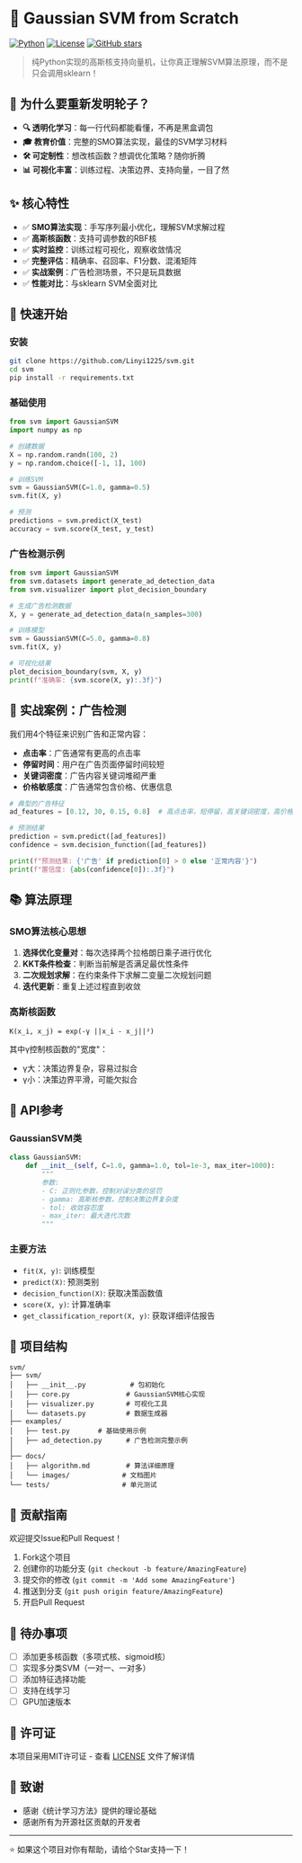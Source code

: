 # 🎯 Gaussian SVM from Scratch

[![Python](https://img.shields.io/badge/Python-3.7+-blue.svg)](https://www.python.org/)
[![License](https://img.shields.io/badge/License-MIT-green.svg)](LICENSE)
[![GitHub stars](https://img.shields.io/github/stars/Linyi1225/svm.svg)](https://github.com/Linyi1225/svm/stargazers)

> 纯Python实现的高斯核支持向量机，让你真正理解SVM算法原理，而不是只会调用sklearn！

## 🌟 为什么要重新发明轮子？

- **🔍 透明化学习**：每一行代码都能看懂，不再是黑盒调包
- **🎓 教育价值**：完整的SMO算法实现，最佳的SVM学习材料
- **🛠️ 可定制性**：想改核函数？想调优化策略？随你折腾
- **📊 可视化丰富**：训练过程、决策边界、支持向量，一目了然

## ✨ 核心特性

- ✅ **SMO算法实现**：手写序列最小优化，理解SVM求解过程
- ✅ **高斯核函数**：支持可调参数的RBF核
- ✅ **实时监控**：训练过程可视化，观察收敛情况
- ✅ **完整评估**：精确率、召回率、F1分数、混淆矩阵
- ✅ **实战案例**：广告检测场景，不只是玩具数据
- ✅ **性能对比**：与sklearn SVM全面对比

## 🚀 快速开始

### 安装

```bash
git clone https://github.com/Linyi1225/svm.git
cd svm
pip install -r requirements.txt
```

### 基础使用

```python
from svm import GaussianSVM
import numpy as np

# 创建数据
X = np.random.randn(100, 2)
y = np.random.choice([-1, 1], 100)

# 训练SVM
svm = GaussianSVM(C=1.0, gamma=0.5)
svm.fit(X, y)

# 预测
predictions = svm.predict(X_test)
accuracy = svm.score(X_test, y_test)
```

### 广告检测示例

```python
from svm import GaussianSVM
from svm.datasets import generate_ad_detection_data
from svm.visualizer import plot_decision_boundary

# 生成广告检测数据
X, y = generate_ad_detection_data(n_samples=300)

# 训练模型
svm = GaussianSVM(C=5.0, gamma=0.8)
svm.fit(X, y)

# 可视化结果
plot_decision_boundary(svm, X, y)
print(f"准确率: {svm.score(X, y):.3f}")
```


## 🎯 实战案例：广告检测

我们用4个特征来识别广告和正常内容：

- **点击率**：广告通常有更高的点击率
- **停留时间**：用户在广告页面停留时间较短
- **关键词密度**：广告内容关键词堆砌严重
- **价格敏感度**：广告通常包含价格、优惠信息

```python
# 典型的广告特征
ad_features = [0.12, 30, 0.15, 0.8]  # 高点击率，短停留，高关键词密度，高价格敏感度

# 预测结果
prediction = svm.predict([ad_features])
confidence = svm.decision_function([ad_features])

print(f"预测结果: {'广告' if prediction[0] > 0 else '正常内容'}")
print(f"置信度: {abs(confidence[0]):.3f}")
```

## 📚 算法原理

### SMO算法核心思想

1. **选择优化变量对**：每次选择两个拉格朗日乘子进行优化
2. **KKT条件检查**：判断当前解是否满足最优性条件
3. **二次规划求解**：在约束条件下求解二变量二次规划问题
4. **迭代更新**：重复上述过程直到收敛

### 高斯核函数

```
K(x_i, x_j) = exp(-γ ||x_i - x_j||²)
```

其中γ控制核函数的"宽度"：
- γ大：决策边界复杂，容易过拟合
- γ小：决策边界平滑，可能欠拟合

## 🔧 API参考

### GaussianSVM类

```python
class GaussianSVM:
    def __init__(self, C=1.0, gamma=1.0, tol=1e-3, max_iter=1000):
        """
        参数:
        - C: 正则化参数，控制对误分类的惩罚
        - gamma: 高斯核参数，控制决策边界复杂度
        - tol: 收敛容忍度
        - max_iter: 最大迭代次数
        """
```

### 主要方法

- `fit(X, y)`: 训练模型
- `predict(X)`: 预测类别
- `decision_function(X)`: 获取决策函数值
- `score(X, y)`: 计算准确率
- `get_classification_report(X, y)`: 获取详细评估报告

## 📁 项目结构

```
svm/
├── svm/
│   ├── __init__.py           # 包初始化
│   ├── core.py              # GaussianSVM核心实现
│   ├── visualizer.py        # 可视化工具
│   └── datasets.py          # 数据生成器
├── examples/
│   ├── test.py       # 基础使用示例
│   ├── ad_detection.py      # 广告检测完整示例
│   
├── docs/
│   ├── algorithm.md         # 算法详细原理
│   └── images/             # 文档图片
└── tests/                  # 单元测试
```

## 🤝 贡献指南

欢迎提交Issue和Pull Request！

1. Fork这个项目
2. 创建你的功能分支 (`git checkout -b feature/AmazingFeature`)
3. 提交你的修改 (`git commit -m 'Add some AmazingFeature'`)
4. 推送到分支 (`git push origin feature/AmazingFeature`)
5. 开启Pull Request

## 📝 待办事项

- [ ] 添加更多核函数（多项式核、sigmoid核）
- [ ] 实现多分类SVM（一对一、一对多）
- [ ] 添加特征选择功能
- [ ] 支持在线学习
- [ ] GPU加速版本

## 📄 许可证

本项目采用MIT许可证 - 查看 [LICENSE](LICENSE) 文件了解详情

## 🙏 致谢

- 感谢《统计学习方法》提供的理论基础
- 感谢所有为开源社区贡献的开发者

---

⭐ 如果这个项目对你有帮助，请给个Star支持一下！
